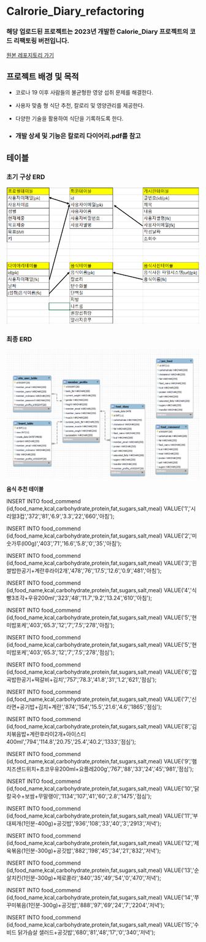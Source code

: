 # Calrorie_Diary_refactoring
### 해당 업로드된 프로젝트는 2023년 개발한 Calorie_Diary 프로젝트의 코드 리팩토링 버전입니다.
[원본 레포지토리 가기](https://github.com/HoyiTT/2023_Calorie_Diary?tab=readme-ov-file)

## 프로젝트 배경 및 목적
- 코로나 19 이후 사람들의 불균형한 영양 섭취 문제를 해결한다.
- 사용자 맞춤 형 식단 추천, 칼로리 및 영양관리를 제공한다.
- 다양한 기술을 활용하여 식단을 기록하도록 한다.

- ### 개발 상세 및 기능은 칼로리 다이어리.pdf를 참고

## 테이블

### 초기 구상 ERD

![](https://github.com/kodaeyoung/Calrorie_Diary_refactoring/blob/main/ERD.png)

### 최종 ERD

![](https://github.com/kodaeyoung/Calrorie_Diary_refactoring/blob/main/ERD2.png)

**음식 추천 테이블**

INSERT INTO food_commend (id,food_name,kcal,carbohydrate,protein,fat,sugars,salt,meal)
VALUE('1','시리얼3컵','372','81','6.9','3.3','22','660','아침');

INSERT INTO food_commend (id,food_name,kcal,carbohydrate,protein,fat,sugars,salt,meal)
VALUE('2','미숫가루(l00g)','403','71','16.6','5.8','0','35','아침');

INSERT INTO food_commend (id,food_name,kcal,carbohydrate,protein,fat,sugars,salt,meal)
VALUE('3','흰쌀밥한공기+계란후라이2개','478','76','17.5','12.6','0.9','481','아침');

INSERT INTO food_commend (id,food_name,kcal,carbohydrate,protein,fat,sugars,salt,meal)
VALUE('4','식빵3조각+우유200ml','323','48','11.7','9.2','13.24','610','아침');

INSERT INTO food_commend (id,food_name,kcal,carbohydrate,protein,fat,sugars,salt,meal)
VALUE('5','현미밥포케','403','65.3','12','7','7.5','278','아침');

INSERT INTO food_commend (id,food_name,kcal,carbohydrate,protein,fat,sugars,salt,meal)
VALUE('5','현미밥포케','403','65.3','12','7','7.5','278','점심');

INSERT INTO food_commend (id,food_name,kcal,carbohydrate,protein,fat,sugars,salt,meal)
VALUE('6','잡곡밥한공기+떡갈비+김치','757','78.3','41.8','31','1.2','621','점심');

INSERT INTO food_commend (id,food_name,kcal,carbohydrate,protein,fat,sugars,salt,meal)
VALUE('7','신라면+공기밥+김치+계란','874','154','15.5','21.6','4.6','1865','점심');

INSERT INTO food_commend (id,food_name,kcal,carbohydrate,protein,fat,sugars,salt,meal)
VALUE('8','김치볶음밥+계란후라이2개+아이스티400ml','794','114.8','20.75','25.4','40.2','1333','점심');

INSERT INTO food_commend (id,food_name,kcal,carbohydrate,protein,fat,sugars,salt,meal)
VALUE('9','햄치즈샌드위치+초코우유200ml+요플레200g','767','88','33','24','45','981','점심');


INSERT INTO food_commend (id,food_name,kcal,carbohydrate,protein,fat,sugars,salt,meal)
VALUE('10','닭칼국수+보쌈+무말랭이','1134','107','41','60','2.8','1475','점심');

INSERT INTO food_commend (id,food_name,kcal,carbohydrate,protein,fat,sugars,salt,meal)
VALUE('11','부대찌개(1인분-400g)+공깃밥','936','108','33','40','3','2913','저녁');

INSERT INTO food_commend (id,food_name,kcal,carbohydrate,protein,fat,sugars,salt,meal)
VALUE('12','제육볶음(1인분-300g)+공깃밥','882','198','45','34','21','832','저녁');

INSERT INTO food_commend (id,food_name,kcal,carbohydrate,protein,fat,sugars,salt,meal)
VALUE('13','순살치킨(1인분-300g)+제로콜라','840','35','49','54','0','470','저녁');

INSERT INTO food_commend (id,food_name,kcal,carbohydrate,protein,fat,sugars,salt,meal)
VALUE('14','쭈꾸미볶음(1인분-300g)+공깃밥','888','97','69','24','7','2204','저녁');

INSERT INTO food_commend (id,food_name,kcal,carbohydrate,protein,fat,sugars,salt,meal)
VALUE('15','수비드 닭가슴살 샐러드+공깃밥','680','81','48','17','0','340','저녁');
